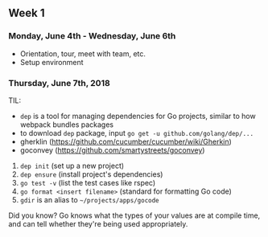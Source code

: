 ## Week 1

### Monday, June 4th - Wednesday, June 6th
- Orientation, tour, meet with team, etc.
- Setup environment

### Thursday, June 7th, 2018
TIL: 
- `dep` is a tool for managing dependencies for Go projects, similar to how webpack bundles packages
- to download `dep` package, input `go get -u github.com/golang/dep/...`
- gherklin (https://github.com/cucumber/cucumber/wiki/Gherkin)
- goconvey (https://github.com/smartystreets/goconvey)
1. `dep init` (set up a new project)
2. `dep ensure` (install project's dependencies)
3. `go test -v`  (list the test cases like rspec)
4. `go format <insert filename>` (standard for formatting Go code)
5. `gdir` is an alias to `~/projects/apps/gocode`

Did you know?
Go knows what the types of your values are at compile time, and can tell whether they're being used appropriately.